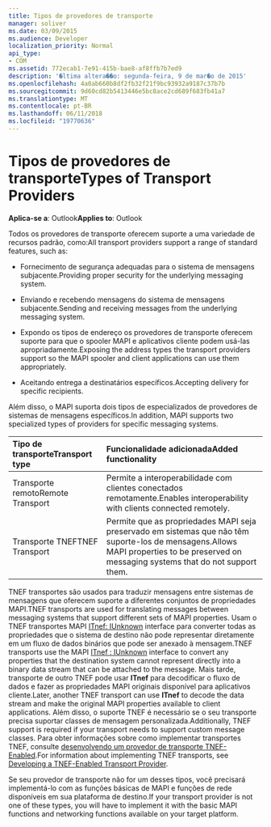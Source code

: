 ```yaml
---
title: Tipos de provedores de transporte
manager: soliver
ms.date: 03/09/2015
ms.audience: Developer
localization_priority: Normal
api_type:
- COM
ms.assetid: 772ecab1-7e91-415b-bae8-af8ffb7b7ed9
description: '�ltima altera��o: segunda-feira, 9 de mar�o de 2015'
ms.openlocfilehash: 4a0ab660b8df2fb32f21f9bc93932a9187c37b7b
ms.sourcegitcommit: 9d60cd82b5413446e5bc8ace2cd689f683fb41a7
ms.translationtype: MT
ms.contentlocale: pt-BR
ms.lasthandoff: 06/11/2018
ms.locfileid: "19770636"
---
```

# <a name="types-of-transport-providers"></a><span data-ttu-id="75fce-103">Tipos de provedores de transporte</span><span class="sxs-lookup"><span data-stu-id="75fce-103">Types of Transport Providers</span></span>

  
  
<span data-ttu-id="75fce-104">**Aplica-se a**: Outlook</span><span class="sxs-lookup"><span data-stu-id="75fce-104">**Applies to**: Outlook</span></span> 
  
<span data-ttu-id="75fce-105">Todos os provedores de transporte oferecem suporte a uma variedade de recursos padrão, como:</span><span class="sxs-lookup"><span data-stu-id="75fce-105">All transport providers support a range of standard features, such as:</span></span>
  
- <span data-ttu-id="75fce-106">Fornecimento de segurança adequadas para o sistema de mensagens subjacente.</span><span class="sxs-lookup"><span data-stu-id="75fce-106">Providing proper security for the underlying messaging system.</span></span>
    
- <span data-ttu-id="75fce-107">Enviando e recebendo mensagens do sistema de mensagens subjacente.</span><span class="sxs-lookup"><span data-stu-id="75fce-107">Sending and receiving messages from the underlying messaging system.</span></span>
    
- <span data-ttu-id="75fce-108">Expondo os tipos de endereço os provedores de transporte oferecem suporte para que o spooler MAPI e aplicativos cliente podem usá-las apropriadamente.</span><span class="sxs-lookup"><span data-stu-id="75fce-108">Exposing the address types the transport providers support so the MAPI spooler and client applications can use them appropriately.</span></span>
    
- <span data-ttu-id="75fce-109">Aceitando entrega a destinatários específicos.</span><span class="sxs-lookup"><span data-stu-id="75fce-109">Accepting delivery for specific recipients.</span></span>
    
<span data-ttu-id="75fce-110">Além disso, o MAPI suporta dois tipos de especializados de provedores de sistemas de mensagens específicos.</span><span class="sxs-lookup"><span data-stu-id="75fce-110">In addition, MAPI supports two specialized types of providers for specific messaging systems.</span></span>
  
|<span data-ttu-id="75fce-111">**Tipo de transporte**</span><span class="sxs-lookup"><span data-stu-id="75fce-111">**Transport type**</span></span>|<span data-ttu-id="75fce-112">**Funcionalidade adicionada**</span><span class="sxs-lookup"><span data-stu-id="75fce-112">**Added functionality**</span></span>|
|:-----|:-----|
|<span data-ttu-id="75fce-113">Transporte remoto</span><span class="sxs-lookup"><span data-stu-id="75fce-113">Remote Transport</span></span>  <br/> |<span data-ttu-id="75fce-114">Permite a interoperabilidade com clientes conectados remotamente.</span><span class="sxs-lookup"><span data-stu-id="75fce-114">Enables interoperability with clients connected remotely.</span></span>  <br/> |
|<span data-ttu-id="75fce-115">Transporte TNEF</span><span class="sxs-lookup"><span data-stu-id="75fce-115">TNEF Transport</span></span>  <br/> |<span data-ttu-id="75fce-116">Permite que as propriedades MAPI seja preservado em sistemas que não têm suporte-los de mensagens.</span><span class="sxs-lookup"><span data-stu-id="75fce-116">Allows MAPI properties to be preserved on messaging systems that do not support them.</span></span>  <br/> |
   
<span data-ttu-id="75fce-117">TNEF transportes são usados para traduzir mensagens entre sistemas de mensagens que oferecem suporte a diferentes conjuntos de propriedades MAPI.</span><span class="sxs-lookup"><span data-stu-id="75fce-117">TNEF transports are used for translating messages between messaging systems that support different sets of MAPI properties.</span></span> <span data-ttu-id="75fce-118">Usam o TNEF transportes MAPI [ITnef: IUnknown](itnefiunknown.md) interface para converter todas as propriedades que o sistema de destino não pode representar diretamente em um fluxo de dados binários que pode ser anexado à mensagem.</span><span class="sxs-lookup"><span data-stu-id="75fce-118">TNEF transports use the MAPI [ITnef : IUnknown](itnefiunknown.md) interface to convert any properties that the destination system cannot represent directly into a binary data stream that can be attached to the message.</span></span> <span data-ttu-id="75fce-119">Mais tarde, transporte de outro TNEF pode usar **ITnef** para decodificar o fluxo de dados e fazer as propriedades MAPI originais disponível para aplicativos cliente.</span><span class="sxs-lookup"><span data-stu-id="75fce-119">Later, another TNEF transport can use **ITnef** to decode the data stream and make the original MAPI properties available to client applications.</span></span> <span data-ttu-id="75fce-120">Além disso, o suporte TNEF é necessário se o seu transporte precisa suportar classes de mensagem personalizada.</span><span class="sxs-lookup"><span data-stu-id="75fce-120">Additionally, TNEF support is required if your transport needs to support custom message classes.</span></span> <span data-ttu-id="75fce-121">Para obter informações sobre como implementar transportes TNEF, consulte [desenvolvendo um provedor de transporte TNEF-Enabled](developing-a-tnef-enabled-transport-provider.md).</span><span class="sxs-lookup"><span data-stu-id="75fce-121">For information about implementing TNEF transports, see [Developing a TNEF-Enabled Transport Provider](developing-a-tnef-enabled-transport-provider.md).</span></span>
  
<span data-ttu-id="75fce-122">Se seu provedor de transporte não for um desses tipos, você precisará implementá-lo com as funções básicas de MAPI e funções de rede disponíveis em sua plataforma de destino.</span><span class="sxs-lookup"><span data-stu-id="75fce-122">If your transport provider is not one of these types, you will have to implement it with the basic MAPI functions and networking functions available on your target platform.</span></span>
  

